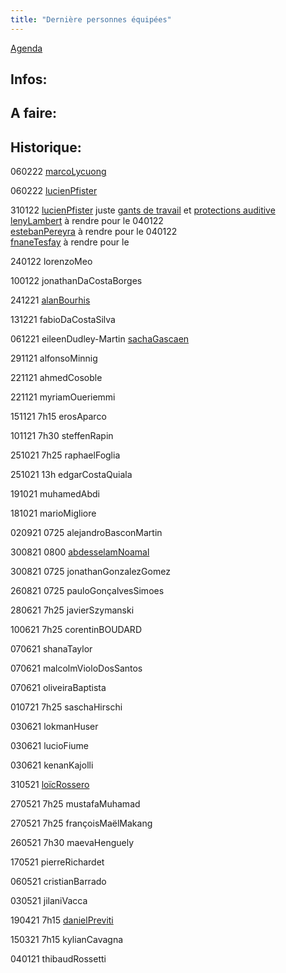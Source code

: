 ```yaml
---
title: "Dernière personnes équipées"
---
```


[Agenda](notes/AgendaMaJournee.md) 
## Infos:

## A faire: 

## Historique:
060222 [marcoLycuong](notes/utilisateurs/beneficiaires/marcoLycuong.md)

060222 [lucienPfister](notes/utilisateurs/beneficiaires/lucienPfister.md)

310122 [lucienPfister](notes/utilisateurs/beneficiaires/lucienPfister.md) juste [gants de travail](notes/equipements/vetements/V_GantsTravail.md) et [protections auditive](notes/equipements/vetements/V_ProtectionsAuditive.md)\
[lenyLambert](notes/utilisateurs/beneficiaires/lenyLambert.md) à rendre pour le 040122\
[estebanPereyra](notes/utilisateurs/beneficiaires/estebanPereyra.md) à rendre pour le 040122\
[fnaneTesfay](notes/utilisateurs/beneficiaires/fnaneTesfay.md) à rendre pour le 

240122 lorenzoMeo

100122 jonathanDaCostaBorges

241221 [alanBourhis](notes/utilisateurs/beneficiaires/alanBourhis.md)

131221 fabioDaCostaSilva 

061221 eileenDudley-Martin [sachaGascaen](notes/utilisateurs/beneficiaires/sachaGascaen.md)

291121 alfonsoMinnig

221121 ahmedCosoble

221121 myriamOueriemmi

151121 7h15 erosAparco

101121 7h30 steffenRapin

251021 7h25 raphaelFoglia 

251021 13h edgarCostaQuiala 

191021 muhamedAbdi 

181021 marioMigliore 

020921 0725 alejandroBasconMartin

300821 0800 [abdesselamNoamal](notes/utilisateurs/beneficiaires/abdesselamNoamal.md)

300821 0725 jonathanGonzalezGomez

260821 0725 pauloGonçalvesSimoes

280621 7h25 javierSzymanski

100621 7h25 corentinBOUDARD

070621 shanaTaylor

070621 malcolmVioloDosSantos

070621 oliveiraBaptista

010721 7h25 saschaHirschi 

030621 lokmanHuser 

030621 lucioFiume

030621 kenanKajolli

310521 [loïcRossero](notes/utilisateurs/beneficiaires/loïcRossero.md)

270521 7h25 mustafaMuhamad 

270521 7h25 françoisMaëlMakang

260521 7h30 maevaHenguely

170521 pierreRichardet

060521 cristianBarrado

030521 jilaniVacca

190421 7h15 [danielPreviti](notes/utilisateurs/beneficiaires/danielPreviti.md)

150321 7h15 kylianCavagna

040121 thibaudRossetti



